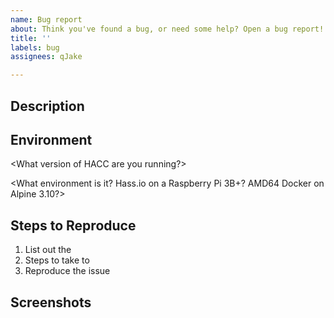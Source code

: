 ```yaml
---
name: Bug report
about: Think you've found a bug, or need some help? Open a bug report!
title: ''
labels: bug
assignees: qJake

---
```


## Description

<Describe the problem.>

## Environment

<What version of HACC are you running?>

<What environment is it? Hass.io on a Raspberry Pi 3B+? AMD64 Docker on Alpine 3.10?>

## Steps to Reproduce

1. List out the
2. Steps to take to
3. Reproduce the issue

## Screenshots

<Paste or upload screenshots here.>
